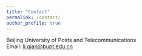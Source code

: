 ```yaml
---
title: "Contact"
permalink: /contact/
author_profile: true
---
```


<!-- title: "Curriculum Vitae" -->


<!-- [English CV [PDF]](https://lijian.ac.cn/files/cv/UCAS_PhD_lijian.pdf) -->

<!-- [Chinese CV [PDF]](https://lijian.ac.cn/files/cv/UCAS_PhD_lijian_chineseCV.pdf) -->

<!-- # Contact -->
Beijing University of Posts and Telecommunications<br>
Email: li.qian@bupt.edu.cn
